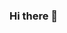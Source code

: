 ### Hi there 👋

<!--
**Mahabub-Alam-Bhuiyan/Mahabub-Alam-Bhuiyan** is a ✨ _special_ ✨ repository because its `README.md` (this file) appears on your GitHub profile.

Here are some ideas to get you started:

- 🔭 I’m currently working on Wev Application
- 🌱 I’m currently learning everything🤣
- 👯 I’m looking to collaborate with other content creators
- 💬 Ask me about anything
- 📫 How to reach me: ...
- 🥅 2020 Goals: Contribute more to Open Source projects
- 😄 Pronouns: He/His
- ⚡ Fun fact: I love to play 
